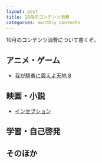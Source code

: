 ```yaml
---
layout: post
title: 10月のコンテンツ消費
categories: monthly_contents
---
```


10月のコンテンツ消費について書くぞ。

## アニメ・ゲーム
- [我が驍勇に震えよ天地 8]()

## 映画・小説
- [インセプション]()

## 学習・自己啓発

## そのほか
